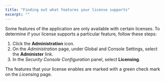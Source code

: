 ```yaml
---
title: "Finding out what features your license supports"
excerpt: ""
---
```

Some features of the application are only available with certain licenses. To determine if your license supports a particular feature, follow these steps:

1. Click the **Administration** icon.
2. On the _Administration_ page, under Global and Console Settings, select the **Administer** link.
3. In the _Security Console Configuration_ panel, select **Licensing**.

The features that your license enables are marked with a green check mark on the _Licensing_ page.
